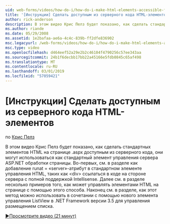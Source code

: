 ```yaml
---
uid: web-forms/videos/how-do-i/how-do-i-make-html-elements-accessible-from-server-side-code
title: '[Инструкции] Сделать доступным из серверного кода HTML-элементов | Документация Майкрософт'
author: rick-anderson
description: В этом видео Крис Пелз будет показано, как сделать стандартных элементов HTML на странице .aspx доступным из серверного кода, они могут использоваться в бработки страницы...
ms.author: riande
ms.date: 05/29/2008
ms.assetid: 1e2bafaa-ae6a-4c4c-839b-ff2dfe836902
msc.legacyurl: /web-forms/videos/how-do-i/how-do-i-make-html-elements-accessible-from-server-side-code
msc.type: video
ms.openlocfilehash: d464eef52a29e2b2c46104f4790256c57ee343aa
ms.sourcegitcommit: 24b1f6decbb17bb22a45166e5fdb0845c65af498
ms.translationtype: MT
ms.contentlocale: ru-RU
ms.lasthandoff: 03/01/2019
ms.locfileid: "57059421"
---
```

<a name="how-do-i-make-html-elements-accessible-from-server-side-code"></a>[Инструкции] Сделать доступным из серверного кода HTML-элементов
====================
по [Крис Пелз](https://twitter.com/chrispels)

В этом видео Крис Пелз будет показано, как сделать стандартных элементов HTML на странице .aspx доступным из серверного кода, они могут использоваться как стандартный элемент управления сервера ASP.NET обработки страницы. Во-первых, см. в разделе как добавление runat = «server»-атрибут в стандартном элементе управления HTML, таких как &lt;div&gt; ссылаться в коде на стороне сервера с полной поддержкой Intellisense. Далее см. в разделе несколько примеров того, как может управлять элементами HTML на странице с помощью этого способа. Наконец см. в разделе, как этот метод можно использовать в сочетании с помощью нового элемента управления ListView в .NET Framework версии 3.5 для управления размещением списка.

[&#9654;Просмотрите видео (21 минут)](https://channel9.msdn.com/Blogs/ASP-NET-Site-Videos/how-do-i-make-html-elements-accessible-from-server-side-code)
